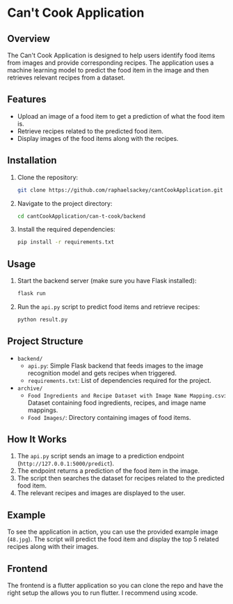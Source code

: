 # Can't Cook Application

## Overview

The Can't Cook Application is designed to help users identify food items from images and provide corresponding recipes. The application uses a machine learning model to predict the food item in the image and then retrieves relevant recipes from a dataset.

## Features

- Upload an image of a food item to get a prediction of what the food item is.
- Retrieve recipes related to the predicted food item.
- Display images of the food items along with the recipes.

## Installation

1. Clone the repository:
    ```bash
    git clone https://github.com/raphaelsackey/cantCookApplication.git
    ```
2. Navigate to the project directory:
    ```bash
    cd cantCookApplication/can-t-cook/backend
    ```
3. Install the required dependencies:
    ```bash
    pip install -r requirements.txt
    ```

## Usage

1. Start the backend server (make sure you have Flask installed):
    ```bash
    flask run
    ```
2. Run the `api.py` script to predict food items and retrieve recipes:
    ```bash
    python result.py
    ```

## Project Structure

- `backend/`
  - `api.py`: Simple Flask backend that feeds images to the image recognition model and gets recipes when triggered.
  - `requirements.txt`: List of dependencies required for the project.
- `archive/`
  - `Food Ingredients and Recipe Dataset with Image Name Mapping.csv`: Dataset containing food ingredients, recipes, and image name mappings.
  - `Food Images/`: Directory containing images of food items.

## How It Works

1. The `api.py` script sends an image to a prediction endpoint (`http://127.0.0.1:5000/predict`).
2. The endpoint returns a prediction of the food item in the image.
3. The script then searches the dataset for recipes related to the predicted food item.
4. The relevant recipes and images are displayed to the user.

## Example

To see the application in action, you can use the provided example image (`48.jpg`). The script will predict the food item and display the top 5 related recipes along with their images.

## Frontend

The frontend is a flutter application so you can clone the repo and have the right setup the allows you to run flutter. I recommend using xcode.
